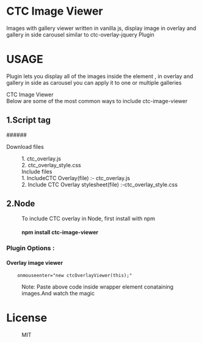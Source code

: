# CTC Image Viewer

Images with gallery viewer written in vanilla js, display image in overlay and gallery in side carousel similar to ctc-overlay-jquery Plugin
# USAGE
Plugin  lets you display all of the images inside the element ,
in overlay and gallery in side as carousel
 you can apply it to one or multiple galleries
<dl>
<dt>CTC Image Viewer<dt> 
<dt>Below are some of the most common ways to include ctc-image-viewer</dd> 

## 1.Script tag


######<dt> Download files </dt>

<dd>1. ctc_overlay.js</dd>
<dd>2. ctc_overlay_style.css</dd>

  
<dd>Include files</dd>

 <dd>1. IncludeCTC Overlay(file) :- ctc_overlay.js</dd>
 <dd>2. Include CTC Overlay stylesheet(file) :-ctc_overlay_style.css</dd>

</dl>
<dl>

## 2.Node
<dd>To include CTC overlay in Node, first install with npm</dd>

#### <dd> npm install ctc-image-viewer</dd>


</dl>
<dl>


### Plugin Options :
#### <dt> Overlay image viewer </dt>
		onmouseenter="new ctcOverlayViewer(this);"
	
  <dd>Note: Paste above code inside wrapper element conataining images.And watch the magic<dd>

</dl>

# License 
<dd>MIT</dd>

